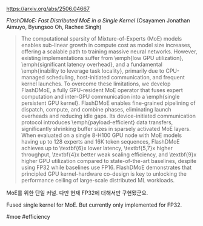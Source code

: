 https://arxiv.org/abs/2506.04667

*FlashDMoE: Fast Distributed MoE in a Single Kernel* (Osayamen Jonathan Aimuyo, Byungsoo Oh, Rachee Singh)

> The computational sparsity of Mixture-of-Experts (MoE) models enables sub-linear growth in compute cost as model size increases, offering a scalable path to training massive neural networks. However, existing implementations suffer from \emph{low GPU utilization}, \emph{significant latency overhead}, and a fundamental \emph{inability to leverage task locality}, primarily due to CPU-managed scheduling, host-initiated communication, and frequent kernel launches. To overcome these limitations, we develop FlashDMoE, a fully GPU-resident MoE operator that fuses expert computation and inter-GPU communication into a \emph{single persistent GPU kernel}. FlashDMoE enables fine-grained pipelining of dispatch, compute, and combine phases, eliminating launch overheads and reducing idle gaps. Its device-initiated communication protocol introduces \emph{payload-efficient} data transfers, significantly shrinking buffer sizes in sparsely activated MoE layers. When evaluated on a single 8-H100 GPU node with MoE models having up to 128 experts and 16K token sequences, FlashDMoE achieves up to \textbf{6}x lower latency, \textbf{5,7}x higher throughput, \textbf{4}x better weak scaling efficiency, and \textbf{9}x higher GPU utilization compared to state-of-the-art baselines, despite using FP32 while baselines use FP16. FlashDMoE demonstrates that principled GPU kernel-hardware co-design is key to unlocking the performance ceiling of large-scale distributed ML workloads.

MoE를 위한 단일 커널. 다만 현재 FP32에 대해서만 구현됐군요.

<english>
Fused single kernel for MoE. But currently only implemented for FP32.
</english>

#moe #efficiency 